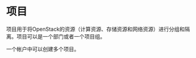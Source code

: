 # 项目<a name="dew_01_0003"></a>

项目用于将OpenStack的资源（计算资源、存储资源和网络资源）进行分组和隔离。项目可以是一个部门或者一个项目组。

一个帐户中可以创建多个项目。

